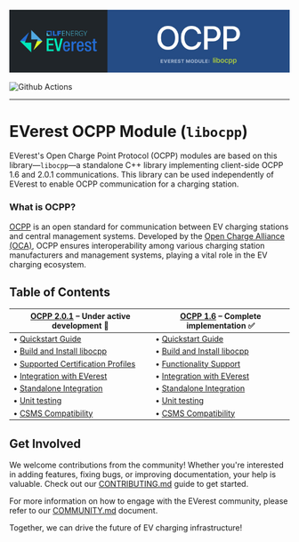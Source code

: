 
![Header](doc/img/banner-ocpp.jpg)

![Github Actions](https://github.com/EVerest/libocpp/actions/workflows/build_and_test.yaml/badge.svg)

---

# EVerest OCPP Module (`libocpp`)

EVerest's Open Charge Point Protocol (OCPP) modules are based on this library—`libocpp`—a standalone C++ library implementing client-side OCPP 1.6 and 2.0.1 communications. This library can be used independently of EVerest to enable OCPP communication for a charging station.
 

### What is OCPP?

[OCPP](https://en.wikipedia.org/wiki/Open_Charge_Point_Protocol) is an open standard for communication between EV charging stations and central management systems. Developed by the [Open Charge Alliance (OCA)](https://openchargealliance.org/), OCPP ensures interoperability among various charging station manufacturers and management systems, playing a vital role in the EV charging ecosystem.


## Table of Contents

| [OCPP 2.0.1](/doc/ocpp_201_README.md) – Under active development :construction: | [OCPP 1.6](/doc/ocpp_16_README.md) – Complete implementation :white_check_mark: |
|------------|----------|
| • [Quickstart Guide](/doc/ocpp_201_README.md#quickstart-for-ocpp-201) | • [Quickstart Guide](/doc/ocpp_16_README.md#quickstart-for-ocpp-16) |
| • [Build and Install libocpp](/doc/ocpp_201_README.md#build-and-install-libocpp) | • [Build and Install libocpp](/doc/ocpp_16_README.md#build-and-install-libocpp) |
| • [Supported Certification Profiles](/doc/ocpp_201_README.md#supported-certification-profiles) | • [Functionality Support](/doc/ocpp_16_README.md#functionality-support) |
| • [Integration with EVerest](/doc/ocpp_201_README.md#integration-with-everest) | • [Integration with EVerest](/doc/ocpp_16_README.md#integration-with-everest) |
| • [Standalone Integration](/doc/ocpp_201_README.md#standalone-integration) | • [Standalone Integration](/doc/ocpp_16_README.md#standalone-integration) |
| • [Unit testing](doc/ocpp_201_README.md#unit-testing) | • [Unit testing](doc/ocpp_16_README.md#unit-testing) |
| • [CSMS Compatibility](/doc/ocpp_201_README.md#csms-compatibility) | • [CSMS Compatibility](/doc/ocpp_16_README.md#csms-compatibility) |

## Get Involved

We welcome contributions from the community! Whether you're interested in adding features, fixing bugs, or improving documentation, your help is valuable. Check out our [CONTRIBUTING.md](https://github.com/EVerest/EVerest/blob/main/CONTRIBUTING.md) guide to get started.

For more information on how to engage with the EVerest community, please refer to our [COMMUNITY.md](https://github.com/EVerest/EVerest/blob/main/COMMUNITY.md) document.

Together, we can drive the future of EV charging infrastructure!
